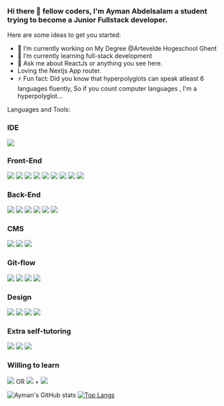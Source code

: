### Hi there 👋 fellow coders, I'm Ayman Abdelsalam a student trying to become a Junior Fullstack developer.

<!--
**AymanAbdelsalam97/AymanAbdelsalam97** is a ✨ _special_ ✨ repository because its `README.md` (this file) appears on your GitHub profile.
-->
Here are some ideas to get you started:

- 🔭 I’m currently working on My Degree @Artevelde Hogeschool Ghent
- 🌱 I’m currently learning full-stack development
- 💬 Ask me about ReactJs or anything you see here.
- Loving the Nextjs App router.
- ⚡ Fun fact: Did you know that hyperpolyglots can speak atleast 6 languages fluently, So if you count computer languages , I'm a hyperpolyglot...

Languages and Tools:<br>
<div>
<h3>IDE</h3>
<img src="https://img.shields.io/badge/-Visual studio code-007ACC?logo=VisualStudioCode&logoColor=fff">
</div>

<div>
<h3>Front-End</h3>
<img src="https://img.shields.io/badge/-HTML5-E34F26?logo=HTML5&logoColor=fff">
<img src="https://img.shields.io/badge/-CSS3-1572B6?logo=CSS3&logoColor=fff">
<img src="https://img.shields.io/badge/-TailwindCss-06B6D4?logo=tailwindcss&logoColor=fff">
<img src="https://img.shields.io/badge/-Javascript-F7DF1E?logo=Javascript&logoColor=fff">
<img src="https://img.shields.io/badge/-Typescript-3178C6?logo=typescript&logoColor=fff">
<img src="https://img.shields.io/badge/-React-61DAFB?logo=React&logoColor=fff">
<img src="https://img.shields.io/badge/-React Native-61DAFB?logo=React&logoColor=fff">
<img src="https://img.shields.io/badge/-PHP-777BB4?logo=PHP&logoColor=fff">
<img src="https://img.shields.io/badge/-Nextjs-000000?logo=nextdotjs&logoColor=fff">


  </div>

<div>
<h3>Back-End</h3>
<img src="https://img.shields.io/badge/-GraphQl-E10098?logo=GraphQl&logoColor=fff">
<img src="https://img.shields.io/badge/-React Query-FF4154?logo=Reactquery&logoColor=fff">
<img src="https://img.shields.io/badge/-NodeJS-339933?logo=Node.Js&logoColor=fff">
<img src="https://img.shields.io/badge/-TypeOrm-262627?logo=Typeorm&logoColor=fff">
<img src="https://img.shields.io/badge/-MongoDB-47A248?logo=MongoDB&logoColor=fff">
  <img src="https://img.shields.io/badge/-Laravel-FF2D20?logo=Laravel&logoColor=fff">

  </div>
<div>
  
<h3>CMS</h3>
<img src="https://img.shields.io/badge/-Strapi-271fe0?logo=strapi&logoColor=fff">
<img src="https://img.shields.io/badge/-Firebase-FFCA28?logo=firebase&logoColor=fff">
<img src="https://img.shields.io/badge/-Supabase-3FCF8E?logo=firebase&logoColor=fff">

 </div>
  
<div>
<h3>Git-flow</h3>
<img src="https://img.shields.io/badge/-Git-F05032?logo=Git&logoColor=fff">
<img src="https://img.shields.io/badge/-Github-181717?logo=Github&logoColor=fff">
<img src="https://img.shields.io/badge/-Github Pages-222222?logo=GithubPages&logoColor=fff">
<img src="https://img.shields.io/badge/-Linear-5E6AD2?logo=linear&logoColor=fff">
  </div>

<div>
<h3>Design</h3>
<img src="https://img.shields.io/badge/-Adobe XD-FF61F6?logo=ADOBEXD&logoColor=fff">
<img src="https://img.shields.io/badge/-Adobe XD-31A8FF?logo=AdobePhotoshop&logoColor=fff">
<img src="https://img.shields.io/badge/-Adobe Acrobat Reader-EC1C24?logo=AdobeAcrobatReader&logoColor=fff">
  <img src="https://img.shields.io/badge/-Figma-F24E1E?logo=figma&logoColor=fff">

  </div>
  <div>
<h3>Extra self-tutoring</h3>
<img src="https://img.shields.io/badge/-Free code camp-0A0A23?logo=freeCodeCamp&logoColor=fff">
<img src="https://img.shields.io/badge/-Codecademy-1F4056?logo=Codecademy&logoColor=fff">
<img src="https://img.shields.io/badge/-LinkedInLearning-0A66C2?logo=LinkedIn&logoColor=fff">
  </div>
  <h3>Willing to learn</h3>
<img src="https://img.shields.io/badge/-.Net-ECD53F?logo=dotnet&logoColor=fff">
OR
<img src="https://img.shields.io/badge/-Java-C01818?logo=logoColor=fff">
+
<img src="https://img.shields.io/badge/-Kotlin-7F52FF?logo=kotlin&logoColor=fff">
  </div>
  <br>

![Ayman's GitHub stats](https://github-readme-stats.vercel.app/api?username=AymanAbdelsalam97&theme=react&show_icons=true)
[![Top Langs](https://github-readme-stats.vercel.app/api/top-langs/?username=AymanAbdelsalam97&theme=react)](https://github.com/AyamanAbdelsalam97/github-readme-stats)
